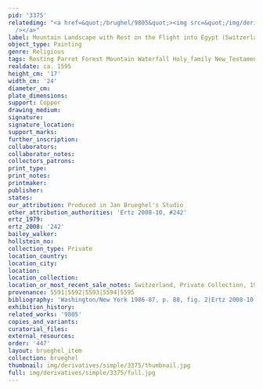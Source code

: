 ```yaml
---
pid: '3375'
relatedimg: "<a href=&quot;/brughel/9805&quot;><img src=&quot;/img/derivatives/simple/9805/thumbnail.jpg&quot;
  /></a>"
label: Mountain Landscape with Rest on the Flight into Egypt (Switzerland)
object_type: Painting
genre: Religious
tags: Resting Parrot Forest Mountain Waterfall Holy_family New_Testament
realdate: ca. 1595
height_cm: '17'
width_cm: '24'
diameter_cm: 
plate_dimensions: 
support: Copper
drawing_medium: 
signature: 
signature_location: 
support_marks: 
further_inscription: 
collaborators: 
collaborator_notes: 
collectors_patrons: 
print_type: 
print_notes: 
printmaker: 
publisher: 
states: 
our_attribution: Produced in Jan Brueghel's Studio
other_attribution_authorities: 'Ertz 2008-10, #242'
ertz_1979: 
ertz_2008: '242'
bailey_walker: 
hollstein_no: 
collection_type: Private
location_country: 
location_city: 
location: 
location_collection: 
location_or_most_recent_sale_notes: Switzerland, Private Collection, 1982
provenance: 5591|5592|5593|5594|5595
bibliography: 'Washington/New York 1986-87, p. 88, fig. 2|Ertz 2008-10, cat. #242'
exhibition_history: 
related_works: '9805'
copies_and_variants: 
curatorial_files: 
external_resources: 
order: '447'
layout: brueghel_item
collection: brueghel
thumbnail: img/derivatives/simple/3375/thumbnail.jpg
full: img/derivatives/simple/3375/full.jpg
---
```

